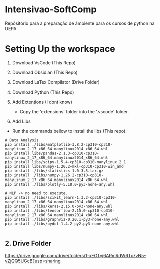 # Intensivao-SoftComp
Repósitório para a preparação de ãmbiente para os cursos de python na UEPA

# Setting Up the workspace

1. Download VsCode (This Repo)
   
2. Download Obsidian (This Repo)

3. Download LaTex Compilator (Drive Folder)

4. Download Python (This Repo)

5. Add Extentions (I dont know)
   
   - Copy the 'extensions' folder into the '.vscode' folder. 

6. Add Libs

- Run the commands bellow to install the libs (This repo):

``` shell
# Data Analysis
pip install ./libs/matplotlib-3.8.2-cp310-cp310-manylinux_2_17_x86_64.manylinux2014_x86_64.whl
pip install libs/pandas-2.1.3-cp310-cp310-manylinux_2_17_x86_64.manylinux2014_x86_64.whl
pip install libs/scipy-1.5.4-cp310-cp310-manylinux_2_1
pip install libs/numpy-1.20.2+mkl-cp310-cp310-win_amd
pip install ./libs/statistics-1.0.3.5.tar.gz 
pip install ./libs/numpy-1.26.2-cp310-cp310-manylinux_2_17_x86_64.manylinux2014_x86_64.whl 
pip install ./libs/plotly-5.18.0-py3-none-any.whl 

# NLP -> no need to execute.
pip install ./libs/scikit_learn-1.3.2-cp310-cp310-manylinux_2_17_x86_64.manylinux2014_x86_64.whl 
pip install ./libs/keras-2.15.0-py3-none-any.whl
pip install ./libs/tensorflow-2.15.0-cp310-cp310-manylinux_2_17_x86_64.manylinux2014_x86_64.whl 
pip install ./libs/graphviz-0.20.1-py3-none-any.whl 
pip install ./libs/pydot-1.4.2-py2.py3-none-any.whl 


```

## 2. Drive Folder
https://drive.google.com/drive/folders/1-xEGTyj6ARmRdW6Tx7vN5-vZjQQ5UGcB?usp=sharing
